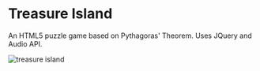 # Treasure Island

An HTML5 puzzle game based on Pythagoras' Theorem. Uses JQuery and Audio API.

![treasure island]("https://github.com/Robin-Andrews/treasure-island/blob/master/treasure_island.PNG")
